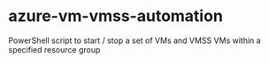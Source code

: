 # azure-vm-vmss-automation
PowerShell script to start / stop a set of VMs and VMSS VMs within a specified resource group
